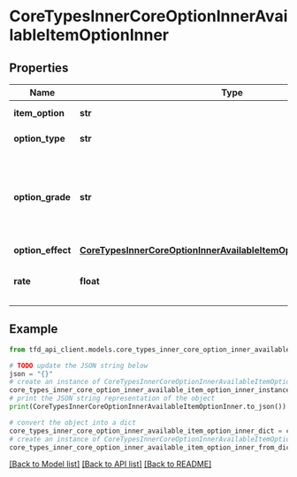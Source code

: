 # CoreTypesInnerCoreOptionInnerAvailableItemOptionInner


## Properties

Name | Type | Description | Notes
------------ | ------------- | ------------- | -------------
**item_option** | **str** | Option name | [optional] 
**option_type** | **str** | Option category | [optional] 
**option_grade** | **str** | Option grade&lt;br&gt;- Higher grades provide better effect values. | [optional] 
**option_effect** | [**CoreTypesInnerCoreOptionInnerAvailableItemOptionInnerOptionEffect**](CoreTypesInnerCoreOptionInnerAvailableItemOptionInnerOptionEffect.md) |  | [optional] 
**rate** | **float** | Probability of the option appearing | [optional] 

## Example

```python
from tfd_api_client.models.core_types_inner_core_option_inner_available_item_option_inner import CoreTypesInnerCoreOptionInnerAvailableItemOptionInner

# TODO update the JSON string below
json = "{}"
# create an instance of CoreTypesInnerCoreOptionInnerAvailableItemOptionInner from a JSON string
core_types_inner_core_option_inner_available_item_option_inner_instance = CoreTypesInnerCoreOptionInnerAvailableItemOptionInner.from_json(json)
# print the JSON string representation of the object
print(CoreTypesInnerCoreOptionInnerAvailableItemOptionInner.to_json())

# convert the object into a dict
core_types_inner_core_option_inner_available_item_option_inner_dict = core_types_inner_core_option_inner_available_item_option_inner_instance.to_dict()
# create an instance of CoreTypesInnerCoreOptionInnerAvailableItemOptionInner from a dict
core_types_inner_core_option_inner_available_item_option_inner_from_dict = CoreTypesInnerCoreOptionInnerAvailableItemOptionInner.from_dict(core_types_inner_core_option_inner_available_item_option_inner_dict)
```
[[Back to Model list]](../README.md#documentation-for-models) [[Back to API list]](../README.md#documentation-for-api-endpoints) [[Back to README]](../README.md)


